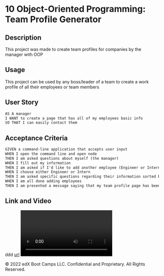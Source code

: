 # 10 Object-Oriented Programming: Team Profile Generator

## Description
This project was made to create team profiles for companies by the manager with OOP
## Usage
This project can be used by any boss/leader of a team to create a work profile of all their employees or team members
## User Story

```md
AS A manager
I WANT to create a page that has all of my employees basic info 
SO THAT I can easily contact them
```

## Acceptance Criteria

```md
GIVEN a command-line application that accepts user input
WHEN I open the command line and open node
THEN I am asked questions about myself (the manager) 
WHEN I fill out my information
THEN I am asked if I'd like to add another employee (Engineer or Intern)
WHEN I choose either Engineer or Intern
THEN I am asked specific questions regarding their information sorted by position
WHEN I am all done adding employees
THEN I am presented a message saying that my team profile page has been completed
```

## Link and Video
ddd
[url](https://clayandemar.github.io/profile-generator/)
![Video](./Assets/video/screen.mov)


© 2022 edX Boot Camps LLC. Confidential and Proprietary. All Rights Reserved.
